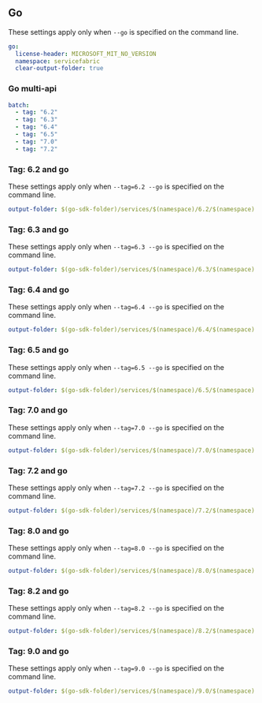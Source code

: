 ## Go

These settings apply only when `--go` is specified on the command line.

``` yaml $(go)
go:
  license-header: MICROSOFT_MIT_NO_VERSION
  namespace: servicefabric
  clear-output-folder: true
```

### Go multi-api

``` yaml $(go) && $(multiapi)
batch:
  - tag: "6.2"
  - tag: "6.3"
  - tag: "6.4"
  - tag: "6.5"
  - tag: "7.0"
  - tag: "7.2"
```

### Tag: 6.2 and go

These settings apply only when `--tag=6.2 --go` is specified on the command line.

``` yaml $(tag) == '6.2' && $(go)
output-folder: $(go-sdk-folder)/services/$(namespace)/6.2/$(namespace)
```


### Tag: 6.3 and go

These settings apply only when `--tag=6.3 --go` is specified on the command line.

``` yaml $(tag) == '6.3' && $(go)
output-folder: $(go-sdk-folder)/services/$(namespace)/6.3/$(namespace)
```

### Tag: 6.4 and go

These settings apply only when `--tag=6.4 --go` is specified on the command line.

``` yaml $(tag) == '6.4' && $(go)
output-folder: $(go-sdk-folder)/services/$(namespace)/6.4/$(namespace)
```

### Tag: 6.5 and go

These settings apply only when `--tag=6.5 --go` is specified on the command line.

``` yaml $(tag) == '6.5' && $(go)
output-folder: $(go-sdk-folder)/services/$(namespace)/6.5/$(namespace)
```

### Tag: 7.0 and go

These settings apply only when `--tag=7.0 --go` is specified on the command line.

``` yaml $(tag) == '7.0' && $(go)
output-folder: $(go-sdk-folder)/services/$(namespace)/7.0/$(namespace)
```

### Tag: 7.2 and go

These settings apply only when `--tag=7.2 --go` is specified on the command line.

``` yaml $(tag) == '7.2' && $(go)
output-folder: $(go-sdk-folder)/services/$(namespace)/7.2/$(namespace)
```

### Tag: 8.0 and go

These settings apply only when `--tag=8.0 --go` is specified on the command line.

``` yaml $(tag) == '8.0' && $(go)
output-folder: $(go-sdk-folder)/services/$(namespace)/8.0/$(namespace)
```

### Tag: 8.2 and go

These settings apply only when `--tag=8.2 --go` is specified on the command line.

``` yaml $(tag) == '8.2' && $(go)
output-folder: $(go-sdk-folder)/services/$(namespace)/8.2/$(namespace)
```

### Tag: 9.0 and go

These settings apply only when `--tag=9.0 --go` is specified on the command line.

``` yaml $(tag) == '9.0' && $(go)
output-folder: $(go-sdk-folder)/services/$(namespace)/9.0/$(namespace)
```